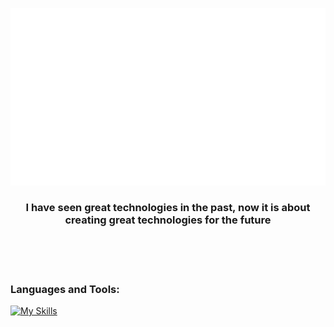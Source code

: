 ![](output.gif)

<h3 align="center">I have seen great technologies in the past, now it is about creating great technologies for the future</h3><br/><br/><br/> 


### Languages and Tools:

[![My Skills](https://skillicons.dev/icons?i=js,nodejs,html,css,vitest,vite,nextjs,py,figma,aws,postgres,rails,postman,ruby,notion,linux,kubernetes,jquery,jest,go,powershell,express,react,ts)](https://skillicons.dev)
